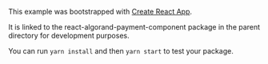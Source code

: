This example was bootstrapped with [Create React App](https://github.com/facebook/create-react-app).

It is linked to the react-algorand-payment-component package in the parent directory for development purposes.

You can run `yarn install` and then `yarn start` to test your package.
